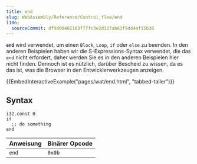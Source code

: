 ```yaml
---
title: end
slug: WebAssembly/Reference/Control_flow/end
l10n:
  sourceCommit: df9d06402163f77fc3e2d327ab63f9dd4af15b38
---
```


**`end`** wird verwendet, um einen `Block`, `Loop`, `if` oder `else` zu beenden. In den anderen Beispielen haben wir die S-Expressions-Syntax verwendet, die das `end` nicht erfordert, daher werden Sie es in den anderen Beispielen hier nicht finden. Dennoch ist es nützlich, darüber Bescheid zu wissen, da es das ist, was die Browser in den Entwicklerwerkzeugen anzeigen.

{{EmbedInteractiveExample("pages/wat/end.html", "tabbed-taller")}}

## Syntax

```wasm
i32.const 0
if
  ;; do something
end
```

| Anweisung | Binärer Opcode |
| --------- | -------------- |
| `end`     | `0x0b`         |
